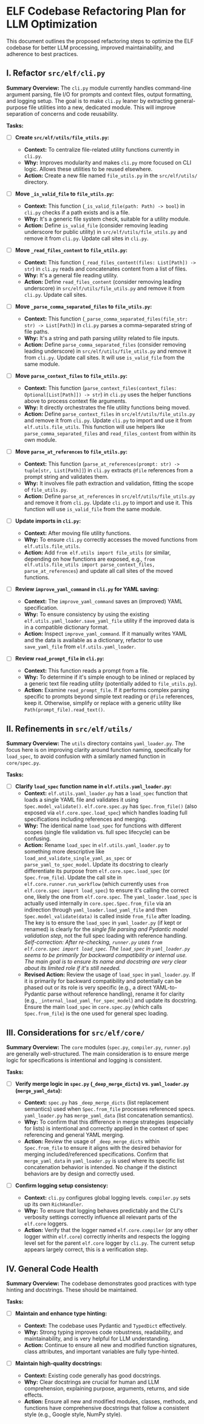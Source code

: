 # ELF Codebase Refactoring Plan for LLM Optimization

This document outlines the proposed refactoring steps to optimize the ELF codebase for better LLM processing, improved maintainability, and adherence to best practices.

## I. Refactor `src/elf/cli.py`

**Summary Overview:** The `cli.py` module currently handles command-line argument parsing, file I/O for prompts and context files, output formatting, and logging setup. The goal is to make `cli.py` leaner by extracting general-purpose file utilities into a new, dedicated module. This will improve separation of concerns and code reusability.

**Tasks:**

- [ ] **Create `src/elf/utils/file_utils.py`:**
    - **Context:** To centralize file-related utility functions currently in `cli.py`.
    - **Why:** Improves modularity and makes `cli.py` more focused on CLI logic. Allows these utilities to be reused elsewhere.
    - **Action:** Create a new file named `file_utils.py` in the `src/elf/utils/` directory.

- [ ] **Move `_is_valid_file` to `file_utils.py`:**
    - **Context:** This function (`_is_valid_file(path: Path) -> bool`) in `cli.py` checks if a path exists and is a file.
    - **Why:** It's a generic file system check, suitable for a utility module.
    - **Action:** Define `is_valid_file` (consider removing leading underscore for public utility) in `src/elf/utils/file_utils.py` and remove it from `cli.py`. Update call sites in `cli.py`.

- [ ] **Move `_read_files_content` to `file_utils.py`:**
    - **Context:** This function (`_read_files_content(files: List[Path]) -> str`) in `cli.py` reads and concatenates content from a list of files.
    - **Why:** It's a general file reading utility.
    - **Action:** Define `read_files_content` (consider removing leading underscore) in `src/elf/utils/file_utils.py` and remove it from `cli.py`. Update call sites.

- [ ] **Move `_parse_comma_separated_files` to `file_utils.py`:**
    - **Context:** This function (`_parse_comma_separated_files(file_str: str) -> List[Path]`) in `cli.py` parses a comma-separated string of file paths.
    - **Why:** It's a string and path parsing utility related to file inputs.
    - **Action:** Define `parse_comma_separated_files` (consider removing leading underscore) in `src/elf/utils/file_utils.py` and remove it from `cli.py`. Update call sites. It will use `is_valid_file` from the same module.

- [ ] **Move `parse_context_files` to `file_utils.py`:**
    - **Context:** This function (`parse_context_files(context_files: Optional[List[Path]]) -> str`) in `cli.py` uses the helper functions above to process context file arguments.
    - **Why:** It directly orchestrates the file utility functions being moved.
    - **Action:** Define `parse_context_files` in `src/elf/utils/file_utils.py` and remove it from `cli.py`. Update `cli.py` to import and use it from `elf.utils.file_utils`. This function will use helpers like `parse_comma_separated_files` and `read_files_content` from within its own module.

- [ ] **Move `parse_at_references` to `file_utils.py`:**
    - **Context:** This function (`parse_at_references(prompt: str) -> tuple[str, List[Path]]`) in `cli.py` extracts `@file` references from a prompt string and validates them.
    - **Why:** It involves file path extraction and validation, fitting the scope of `file_utils.py`.
    - **Action:** Define `parse_at_references` in `src/elf/utils/file_utils.py` and remove it from `cli.py`. Update `cli.py` to import and use it. This function will use `is_valid_file` from the same module.

- [ ] **Update imports in `cli.py`:**
    - **Context:** After moving file utility functions.
    - **Why:** To ensure `cli.py` correctly accesses the moved functions from `elf.utils.file_utils`.
    - **Action:** Add `from elf.utils import file_utils` (or similar, depending on how functions are exposed, e.g., `from elf.utils.file_utils import parse_context_files, parse_at_references`) and update all call sites of the moved functions.

- [ ] **Review `improve_yaml_command` in `cli.py` for YAML saving:**
    - **Context:** The `improve_yaml_command` saves an (improved) YAML specification.
    - **Why:** To ensure consistency by using the existing `elf.utils.yaml_loader.save_yaml_file` utility if the improved data is in a compatible dictionary format.
    - **Action:** Inspect `improve_yaml_command`. If it manually writes YAML and the data is available as a dictionary, refactor to use `save_yaml_file` from `elf.utils.yaml_loader`.

- [ ] **Review `read_prompt_file` in `cli.py`:**
    - **Context:** This function reads a prompt from a file.
    - **Why:** To determine if it's simple enough to be inlined or replaced by a generic text file reading utility (potentially added to `file_utils.py`).
    - **Action:** Examine `read_prompt_file`. If it performs complex parsing specific to prompts beyond simple text reading or `@file` references, keep it. Otherwise, simplify or replace with a generic utility like `Path(prompt_file).read_text()`.

## II. Refinements in `src/elf/utils/`

**Summary Overview:** The `utils` directory contains `yaml_loader.py`. The focus here is on improving clarity around function naming, specifically for `load_spec`, to avoid confusion with a similarly named function in `core/spec.py`.

**Tasks:**

- [ ] **Clarify `load_spec` function name in `elf.utils.yaml_loader.py`:**
    - **Context:** `elf.utils.yaml_loader.py` has a `load_spec` function that loads a single YAML file and validates it using `Spec.model_validate()`. `elf.core.spec.py` has `Spec.from_file()` (also exposed via `elf.core.spec.load_spec`) which handles loading full specifications including references and merging.
    - **Why:** The identical name `load_spec` for functions with different scopes (single file validation vs. full spec lifecycle) can be confusing.
    - **Action:** Rename `load_spec` in `elf.utils.yaml_loader.py` to something more descriptive like `load_and_validate_single_yaml_as_spec` or `parse_yaml_to_spec_model`. Update its docstring to clearly differentiate its purpose from `elf.core.spec.load_spec` (or `Spec.from_file`). Update the call site in `elf.core.runner.run_workflow` (which currently uses `from elf.core.spec import load_spec`) to ensure it's calling the correct one, likely the one from `elf.core.spec`. The `yaml_loader.load_spec` is actually used internally in `core.spec.Spec.from_file` via an indirection through `yaml_loader.load_yaml_file` and then `Spec.model_validate(data)` is called inside `from_file` after loading. The key is to ensure the `load_spec` in `yaml_loader.py` (if kept or renamed) is clearly for the *single file parsing and Pydantic model validation step*, not the full spec loading with reference handling. *Self-correction: After re-checking, `runner.py` uses `from elf.core.spec import load_spec`. The `load_spec` in `yaml_loader.py` seems to be primarily for backward compatibility or internal use. The main goal is to ensure its name and docstring are very clear about its limited role if it's still needed.*
    - **Revised Action:** Review the usage of `load_spec` in `yaml_loader.py`. If it is primarily for backward compatibility and potentially can be phased out or its role is very specific (e.g., a direct YAML-to-Pydantic parse without reference handling), rename it for clarity (e.g., `_internal_load_yaml_for_spec_model`) and update its docstring. Ensure the main `load_spec` in `core.spec.py` (which calls `Spec.from_file`) is the one used for general spec loading.

## III. Considerations for `src/elf/core/`

**Summary Overview:** The `core` modules (`spec.py`, `compiler.py`, `runner.py`) are generally well-structured. The main consideration is to ensure merge logic for specifications is intentional and logging is consistent.

**Tasks:**

- [ ] **Verify merge logic in `spec.py` (`_deep_merge_dicts`) vs. `yaml_loader.py` (`merge_yaml_data`):**
    - **Context:** `spec.py` has `_deep_merge_dicts` (list replacement semantics) used when `Spec.from_file` processes referenced specs. `yaml_loader.py` has `merge_yaml_data` (list concatenation semantics).
    - **Why:** To confirm that this difference in merge strategies (especially for lists) is intentional and correctly applied in the context of spec referencing and general YAML merging.
    - **Action:** Review the usage of `_deep_merge_dicts` within `Spec.from_file` to ensure it aligns with the desired behavior for merging included/referenced specifications. Confirm that `merge_yaml_data` in `yaml_loader.py` is used where its specific list concatenation behavior is intended. No change if the distinct behaviors are by design and correctly used.

- [ ] **Confirm logging setup consistency:**
    - **Context:** `cli.py` configures global logging levels. `compiler.py` sets up its own `RichHandler`.
    - **Why:** To ensure that logging behaves predictably and the CLI's verbosity settings correctly influence all relevant parts of the `elf.core` loggers.
    - **Action:** Verify that the logger named `elf.core.compiler` (or any other logger within `elf.core`) correctly inherits and respects the logging level set for the parent `elf.core` logger by `cli.py`. The current setup appears largely correct, this is a verification step.

## IV. General Code Health

**Summary Overview:** The codebase demonstrates good practices with type hinting and docstrings. These should be maintained.

**Tasks:**

- [ ] **Maintain and enhance type hinting:**
    - **Context:** The codebase uses Pydantic and `TypedDict` effectively.
    - **Why:** Strong typing improves code robustness, readability, and maintainability, and is very helpful for LLM understanding.
    - **Action:** Continue to ensure all new and modified function signatures, class attributes, and important variables are fully type-hinted.

- [ ] **Maintain high-quality docstrings:**
    - **Context:** Existing code generally has good docstrings.
    - **Why:** Clear docstrings are crucial for human and LLM comprehension, explaining purpose, arguments, returns, and side effects.
    - **Action:** Ensure all new and modified modules, classes, methods, and functions have comprehensive docstrings that follow a consistent style (e.g., Google style, NumPy style). 